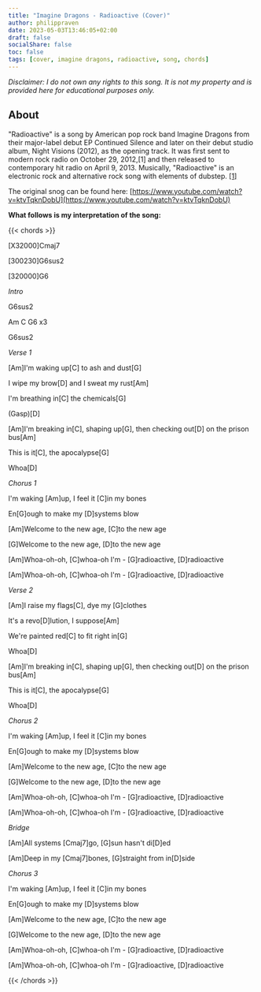 ```yaml
---
title: "Imagine Dragons - Radioactive (Cover)"
author: philippraven
date: 2023-05-03T13:46:05+02:00
draft: false
socialShare: false
toc: false
tags: [cover, imagine dragons, radioactive, song, chords]
---
```


_Disclaimer: I do not own any rights to this song. It is not my property and is provided here for educational purposes only._

## About
"Radioactive" is a song by American pop rock band Imagine Dragons from their major-label debut EP Continued Silence and later on their debut studio album, Night Visions (2012), as the opening track. It was first sent to modern rock radio on October 29, 2012,[1] and then released to contemporary hit radio on April 9, 2013. Musically, "Radioactive" is an electronic rock and alternative rock song with elements of dubstep. [[1]](https://en.wikipedia.org/wiki/Radioactive_(Imagine_Dragons_song))

The original snog can be found here: [https://www.youtube.com/watch?v=ktvTqknDobU](https://www.youtube.com/watch?v=ktvTqknDobU)

**What follows is my interpretation of the song:**

{{< chords >}}

[X32000]Cmaj7

[300230]G6sus2

[320000]G6

_Intro_

G6sus2

Am C G6 x3

G6sus2

_Verse 1_

[Am]I'm waking up[C] to ash and dust[G]

I wipe my brow[D] and I sweat my rust[Am]

I'm breathing in[C] the chemicals[G]

(Gasp)[D]

[Am]I'm breaking in[C], shaping up[G], then checking out[D] on the prison bus[Am]

This is it[C], the apocalypse[G]

Whoa[D]

_Chorus 1_

I'm waking [Am]up, I feel it [C]in my bones

En[G]ough to make my [D]systems blow

[Am]Welcome to the new age, [C]to the new age

[G]Welcome to the new age, [D]to the new age

[Am]Whoa-oh-oh, [C]whoa-oh I'm - [G]radioactive, [D]radioactive

[Am]Whoa-oh-oh, [C]whoa-oh I'm - [G]radioactive, [D]radioactive

_Verse 2_

[Am]I raise my flags[C], dye my [G]clothes

It's a revo[D]lution, I suppose[Am]

We're painted red[C] to fit right in[G]

Whoa[D]

[Am]I'm breaking in[C], shaping up[G], then checking out[D] on the prison bus[Am]

This is it[C], the apocalypse[G]

Whoa[D]

_Chorus 2_

I'm waking [Am]up, I feel it [C]in my bones

En[G]ough to make my [D]systems blow

[Am]Welcome to the new age, [C]to the new age

[G]Welcome to the new age, [D]to the new age

[Am]Whoa-oh-oh, [C]whoa-oh I'm - [G]radioactive, [D]radioactive

[Am]Whoa-oh-oh, [C]whoa-oh I'm - [G]radioactive, [D]radioactive

_Bridge_

[Am]All systems [Cmaj7]go, [G]sun hasn't di[D]ed

[Am]Deep in my [Cmaj7]bones, [G]straight from in[D]side

_Chorus 3_

I'm waking [Am]up, I feel it [C]in my bones

En[G]ough to make my [D]systems blow

[Am]Welcome to the new age, [C]to the new age

[G]Welcome to the new age, [D]to the new age

[Am]Whoa-oh-oh, [C]whoa-oh I'm - [G]radioactive, [D]radioactive

[Am]Whoa-oh-oh, [C]whoa-oh I'm - [G]radioactive, [D]radioactive

{{< /chords >}}
